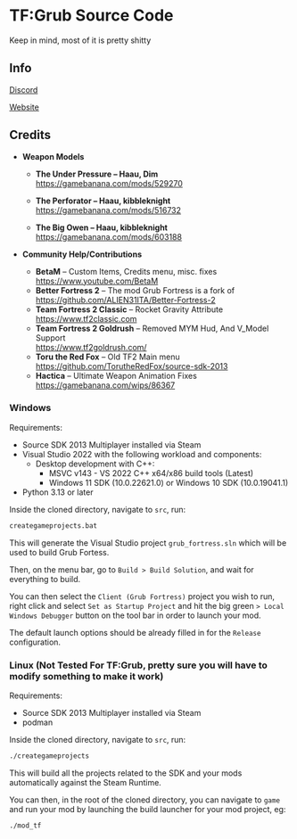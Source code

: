 # TF:Grub Source Code
Keep in mind, most of it is pretty shitty

## Info

[Discord](https://grub-fortress.github.io/discord)

[Website](https://grub-fortress.github.io)

## Credits

- **Weapon Models**
  - **The Under Pressure – Haau, Dim**  
    https://gamebanana.com/mods/529270

  - **The Perforator – Haau, kibbleknight**  
    https://gamebanana.com/mods/516732

   - **The Big Owen – Haau, kibbleknight**  
    https://gamebanana.com/mods/603188

- **Community Help/Contributions**
  - **BetaM** – Custom Items, Credits menu, misc. fixes  
    https://www.youtube.com/BetaM
  - **Better Fortress 2** – The mod Grub Fortress is a fork of  
    https://github.com/ALIEN31ITA/Better-Fortress-2
  - **Team Fortress 2 Classic** – Rocket Gravity Attribute  
    https://www.tf2classic.com
  - **Team Fortress 2 Goldrush** – Removed MYM Hud, And V_Model Support  
    https://www.tf2goldrush.com/
  - **Toru the Red Fox** – Old TF2 Main menu  
    https://github.com/TorutheRedFox/source-sdk-2013
  - **Hactica** – Ultimate Weapon Animation Fixes  
    https://gamebanana.com/wips/86367

### Windows

Requirements:
 - Source SDK 2013 Multiplayer installed via Steam
 - Visual Studio 2022 with the following workload and components:
   - Desktop development with C++:
     - MSVC v143 - VS 2022 C++ x64/x86 build tools (Latest)
     - Windows 11 SDK (10.0.22621.0) or Windows 10 SDK (10.0.19041.1)
 - Python 3.13 or later

Inside the cloned directory, navigate to `src`, run:
```bat
creategameprojects.bat
```
This will generate the Visual Studio project `grub_fortress.sln` which will be used to build Grub Fortess.

Then, on the menu bar, go to `Build > Build Solution`, and wait for everything to build.

You can then select the `Client (Grub Fortress)` project you wish to run, right click and select `Set as Startup Project` and hit the big green `> Local Windows Debugger` button on the tool bar in order to launch your mod.

The default launch options should be already filled in for the `Release` configuration.

### Linux (Not Tested For TF:Grub, pretty sure you will have to modify something to make it work)

Requirements:
 - Source SDK 2013 Multiplayer installed via Steam
 - podman

Inside the cloned directory, navigate to `src`, run:
```bash
./creategameprojects
```

This will build all the projects related to the SDK and your mods automatically against the Steam Runtime.

You can then, in the root of the cloned directory, you can navigate to `game` and run your mod by launching the build launcher for your mod project, eg:
```bash
./mod_tf
```
